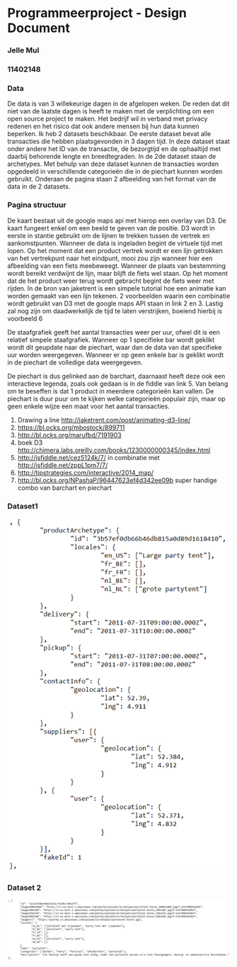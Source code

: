 # Programmeerproject - Design Document
### Jelle Mul
### 11402148

### Data
De data is van 3 willekeurige dagen in de afgelopen weken. De reden dat dit niet van de laatste dagen is heeft te maken met de verplichting om een open source project te maken. Het bedrijf wil in verband met privacy redenen en het risico dat ook andere mensen bij hun data kunnen beperken. Ik heb 2 datasets beschikbaar. De eerste dataset bevat alle transacties die hebben plaatsgevonden in 3 dagen tijd. In deze dataset staat onder andere het ID van de transactie, de bezorgtijd en de ophaaltijd met daarbij behorende lengte en breedtegraden. In de 2de dataset staan de archetypes. Met behulp van deze dataset kunnen de transacties worden opgedeeld in verschillende categorieën die in de piechart kunnen worden gebruikt. Onderaan de pagina staan 2 afbeelding van het format van de data in de 2 datasets.

### Pagina structuur
De kaart bestaat uit de google maps api met hierop een overlay van D3. De kaart fungeert enkel om een beeld te geven van de positie. D3 wordt in eerste in stantie gebruikt om de lijnen te trekken tussen de vertrek en aankomstpunten. Wanneer de data is ingeladen begint de virtuele tijd met lopen. Op het moment dat een product vertrek wordt er een lijn getrokken van het vertrekpunt naar het eindpunt, mooi zou zijn wanneer hier een afbeelding van een fiets meebeweegt. Wanneer de plaats van bestemming wordt bereikt verdwijnt de lijn, maar blijft de fiets wel staan. Op het moment dat de het product weer terug wordt gebracht begint de fiets weer met rijden. In de bron van jaketrent is een simpele tutorial hoe een animatie kan worden gemaakt van een lijn tekenen. 2 voorbeelden waarin een combinatie wordt gebruikt van D3 met de google maps API staan in link 2 en 3.
Lastig zal nog zijn om daadwerkelijk de tijd te laten verstrijken, boeiend hierbij is voorbeeld 6

De staafgrafiek geeft het aantal transacties weer per uur, ofwel dit is een relatief simpele staafgrafiek. Wanneer op 1 specifieke bar wordt geklikt wordt dit geupdate naar de piechart, waar dan de data van dat specifieke uur worden weergegeven. Wanneer er op geen enkele bar is geklikt wordt in de piechart de volledige data weergegeven.

De piechart is dus gelinked aan de barchart, daarnaast heeft deze ook een interactieve legenda, zoals ook gedaan is in de fiddle van link 5. Van belang om te beseffen is dat 1 product in meerdere categorieën kan vallen. De piechart is duur puur om te kijken welke categorieën populair zijn, maar op geen enkele wijze een maat voor het aantal transacties. 

1. Drawing a line
http://jaketrent.com/post/animating-d3-line/
2. https://bl.ocks.org/mbostock/899711
3. http://bl.ocks.org/marufbd/7191903
4. boek D3
http://chimera.labs.oreilly.com/books/1230000000345/index.html
5. http://jsfiddle.net/cez5124k/7/ in combinatie met http://jsfiddle.net/zppL1pm7/7/
6. http://tipstrategies.com/interactive/2014_map/
7. http://bl.ocks.org/NPashaP/96447623ef4d342ee09b super handige combo van barchart en piechart

### Dataset1
![alt text](https://github.com/JelleMul/Programmeerproject/blob/master/doc/Sample_transactiondata.PNG "Voorbeeld Dataset1")

### Dataset 2
![alt text](https://github.com/JelleMul/Programmeerproject/blob/master/doc/Sample_Aerchtypedata.PNG "Voorbeeld Dataset2")

